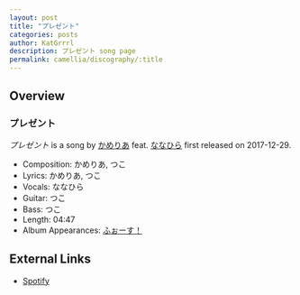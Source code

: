 ```yaml
---
layout: post
title: "プレゼント"
categories: posts
author: KatGrrrl
description: プレゼント song page
permalink: camellia/discography/:title
---
```


## Overview

### プレゼント

*プレゼント* is a song by [かめりあ](/camellia) feat. [ななひら](#) first released on 2017-12-29.

* Composition: かめりあ, つこ
* Lyrics: かめりあ, つこ
* Vocals: ななひら
* Guitar: つこ
* Bass: つこ
* Length: 04:47
* Album Appearances: [ふぉーす！](/camellia/albums/Force)

## External Links

* [Spotify](https://open.spotify.com/track/4wZuKcVLvHIx9Sh4xgmwcz?si=80ea2af960a24686)
